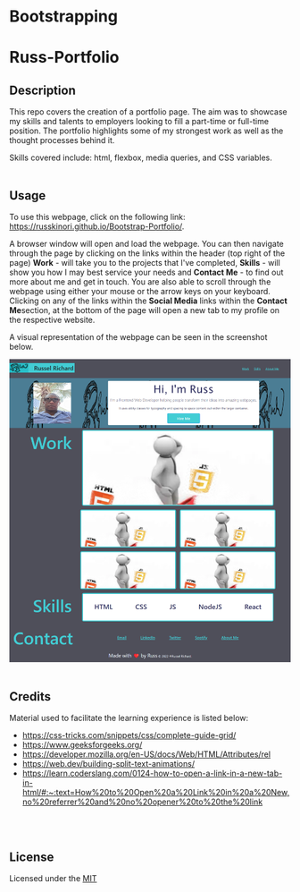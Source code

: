 # Bootstrapping

# Russ-Portfolio

## Description
This repo covers the creation of a portfolio page. The aim was to showcase my skills and talents to employers looking to fill a part-time or full-time position. The portfolio highlights some of my strongest work as well as the thought processes behind it.

Skills covered include: html, flexbox, media queries, and CSS variables. 
<br>
<br>

## Usage
To use this webpage, click on the following link: https://russkinori.github.io/Bootstrap-Portfolio/.

A browser window will open and load the webpage. You can then navigate through the page by clicking on the links within the header (top right of the page) **Work** - will take you to the projects that I've completed, **Skills** - will show you how I may best service your needs and **Contact Me** - to find out more about me and get in touch. You are also able to scroll through the webpage using either your mouse or the arrow keys on your keyboard. Clicking on any of the links within the **Social Media** links within the **Contact Me**section, at the bottom of the page will open a new tab to my profile on the respective website.

A visual representation of the webpage can be seen in the screenshot below.

![The portfolio webpage includes a header with a navigation bar, a banner image, and cards with text and images, as well as a footer.](./Images/screenshot.png)
<br>
<br>

## Credits
Material used to facilitate the learning experience is listed below: 
- https://css-tricks.com/snippets/css/complete-guide-grid/
- https://www.geeksforgeeks.org/
- https://developer.mozilla.org/en-US/docs/Web/HTML/Attributes/rel
- https://web.dev/building-split-text-animations/
- https://learn.coderslang.com/0124-how-to-open-a-link-in-a-new-tab-in-html/#:~:text=How%20to%20Open%20a%20Link%20in%20a%20New,no%20referrer%20and%20no%20opener%20to%20the%20link
<br>
<br>

## License
Licensed under the [MIT](./LICENSE)

